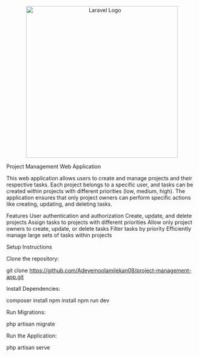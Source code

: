 <p align="center"><a href="https://laravel.com" target="_blank"><img src="https://raw.githubusercontent.com/laravel/art/master/logo-lockup/5%20SVG/2%20CMYK/1%20Full%20Color/laravel-logolockup-cmyk-red.svg" width="400" alt="Laravel Logo"></a></p>

Project Management Web Application

This web application allows users to create and manage projects and their respective tasks. Each project belongs to a specific user, and tasks can be created within projects with different priorities (low, medium, high). The application ensures that only project owners can perform specific actions like creating, updating, and deleting tasks.

Features
User authentication and authorization
Create, update, and delete projects
Assign tasks to projects with different priorities
Allow only project owners to create, update, or delete tasks
Filter tasks by priority
Efficiently manage large sets of tasks within projects

Setup Instructions

Clone the repository: 

git clone https://github.com/Adeyemoolamilekan08/project-management-app.git

Install Dependencies:

composer install
npm install
npm run dev

Run Migrations:

php artisan migrate

Run the Application:

php artisan serve


